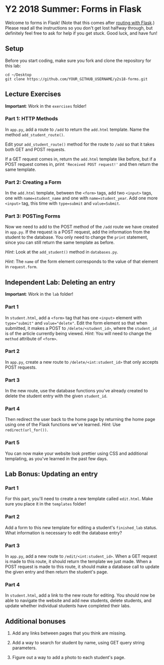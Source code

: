 # Y2 2018 Summer: Forms in Flask

Welcome to forms in Flask! (Note that this comes after
[routing with Flask](https://github.com/meet-projects/y2s18-routing).)
Please read all the instructions so you don't get lost halfway
through, but definitely feel free to ask for help if you get stuck.
Good luck, and have fun!

## Setup

Before you start coding, make sure you fork and clone the repository
for this lab:
```
cd ~/Desktop
git clone https://github.com/YOUR_GITHUB_USERNAME/y2s18-forms.git
```

## Lecture Exercises

**Important**: Work in the `exercises` folder!

### Part 1: HTTP Methods

In `app.py`, add a route to `/add` to return the `add.html` template.
Name the method `add_student_route()`.

Edit your `add_student_route()` method for the route to `/add` so that
it takes both GET and POST requests.

If a GET request comes in, return the `add.html` template like before,
but if a POST request comes in, print `'Received POST request!'`
and then return the same template.

### Part 2: Creating a Form

In the `add.html` template, between the `<form>` tags, add two `<input>`
tags, one with `name=student_name` and one with `name=student_year`.
Add one more `<input>` tag, this time with `type=submit` and `value=Submit`.

### Part 3: POSTing Forms

Now we need to add to the POST method of the `/add` route we have created
in `app.py`. If the request is a POST request, add the information from
the student to the database. You only need to change the `print` statement,
since you can still return the same template as before.

*Hint*: Look at the `add_student()` method in `databases.py`.

*Hint*: The `name` of the form element corresponds to the value of that
element in `request.form`.

## Independent Lab: Deleting an entry

**Important**: Work in the `lab` folder!

### Part 1

In `student.html`, add a `<form>` tag that has one `<input>` element
with `type="submit"` and `value="delete"`. Edit the form element
so that when submitted, it makes a POST to `/delete/<student_id>`, where
the `student_id` is of the article currently being viewed. *Hint*: You
will need to change the `method` attribute of `<form>`.

### Part 2

In `app.py`, create a new route to `/delete/<int:student_id>` that
only accepts POST requests.

### Part 3

In the new route, use the database functions you've already created to
delete the student entry with the given `student_id`.

### Part 4

Then redirect the user back to the home page by returning the home page
using one of the Flask functions we've learned.
*Hint*: Use `redirect(url_for())`.

### Part 5

You can now make your website look prettier using CSS and additional
templating, as you've learned in the past few days.

## Lab Bonus: Updating an entry

### Part 1

For this part, you'll need to create a new template called `edit.html`.
Make sure you place it in the `templates` folder!

### Part 2

Add a form to this new template for editing a student's `finished_lab`
status. What information is necessary to edit the database entry?

### Part 3

In `app.py`, add a new route to `/edit/<int:student_id>`. When a GET
request is made to this route, it should return the template we just made.
When a POST request is made to this route, it should make a database call
to update the given entry and then return the student's page.

### Part 4

In `student.html`, add a link to the new route for editing. You should
now be able to navigate the website and add new students, delete students,
and update whether individual students have completed their labs.

## Additional bonuses

1. Add any links between pages that you think are missing.

1. Add a way to search for student by name, using GET query string parameters.

2. Figure out a way to add a photo to each student's page.
